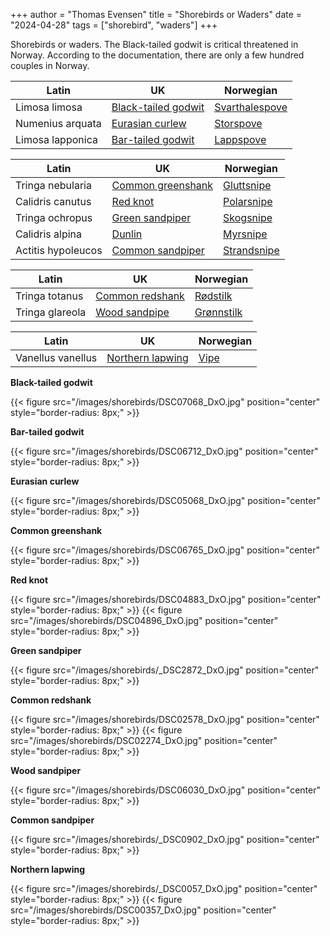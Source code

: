 +++
author = "Thomas Evensen"
title =  "Shorebirds or Waders"
date = "2024-04-28"
tags = ["shorebird", "waders"]
+++

Shorebirds or waders. The Black-tailed godwit is critical threatened in Norway. According to the documentation,
there are only a few hundred couples in Norway.



| Latin      | UK | Norwegian |
| --------- |  --------- |    --------- |
| Limosa limosa  | [Black-tailed godwit](https://en.wikipedia.org/wiki/Black-tailed_godwit) |   [Svarthalespove](https://no.wikipedia.org/wiki/Svarthalespove)    |
| Numenius arquata  | [Eurasian curlew](https://en.wikipedia.org/wiki/Eurasian_curlew) |   [Storspove](https://no.wikipedia.org/wiki/Storspove)     |
| Limosa lapponica  | [Bar-tailed godwit](https://en.wikipedia.org/wiki/Bar-tailed_godwit) |   [Lappspove](https://no.wikipedia.org/wiki/Lappspove)     |

| Latin      | UK | Norwegian |
| --------- |  --------- |    --------- |
| Tringa nebularia  | [Common greenshank](https://en.wikipedia.org/wiki/Common_greenshank) |   [Gluttsnipe](https://no.wikipedia.org/wiki/Gluttsnipe)     |
| Calidris canutus  | [Red knot](https://en.wikipedia.org/wiki/Red_knot) |   [Polarsnipe](https://no.wikipedia.org/wiki/Polarsnipe)     |
| T⁠ringa ochropus  | [Green sandpiper](https://en.wikipedia.org/wiki/Green_sandpiper) |   [Skogsnipe](https://no.wikipedia.org/wiki/Skogsnipe)     |
| Calidris alpina  | [Dunlin](https://en.wikipedia.org/wiki/Dunlin) |   [Myrsnipe](https://no.wikipedia.org/wiki/Myrsnipe)    |
| Actitis hypoleucos  | [Common sandpiper](https://en.wikipedia.org/wiki/Common_sandpiper) |   [Strandsnipe](https://no.wikipedia.org/wiki/Strandsnipe)     |

| Latin      | UK | Norwegian |
| --------- |  --------- |    --------- |
| Tringa totanus | [Common redshank](https://en.wikipedia.org/wiki/Common_redshank) |  [Rødstilk](https://no.wikipedia.org/wiki/R%C3%B8dstilk) |
| Tringa glareola | [Wood sandpipe](https://en.wikipedia.org/wiki/Wood_sandpiper) |  [Grønnstilk](https://no.wikipedia.org/wiki/Grønnstilk) |

| Latin      | UK | Norwegian |
| --------- |  --------- |    --------- |
| Vanellus vanellus | [Northern lapwing](https://en.wikipedia.org/wiki/Northern_lapwing) |  [Vipe](https://no.wikipedia.org/wiki/Vipe) |

**Black-tailed godwit**

{{< figure src="/images/shorebirds/DSC07068_DxO.jpg" position="center" style="border-radius: 8px;" >}}

**Bar-tailed godwit**

{{< figure src="/images/shorebirds/DSC06712_DxO.jpg" position="center" style="border-radius: 8px;" >}}

**Eurasian curlew**

{{< figure src="/images/shorebirds/DSC05068_DxO.jpg" position="center" style="border-radius: 8px;" >}}

**Common greenshank**

{{< figure src="/images/shorebirds/DSC06765_DxO.jpg" position="center" style="border-radius: 8px;" >}}

**Red knot**

{{< figure src="/images/shorebirds/DSC04883_DxO.jpg" position="center" style="border-radius: 8px;" >}}
{{< figure src="/images/shorebirds/DSC04896_DxO.jpg" position="center" style="border-radius: 8px;" >}}

**Green sandpiper**

{{< figure src="/images/shorebirds/_DSC2872_DxO.jpg" position="center" style="border-radius: 8px;" >}}

**Common redshank**

{{< figure src="/images/shorebirds/DSC02578_DxO.jpg" position="center" style="border-radius: 8px;" >}}
{{< figure src="/images/shorebirds/DSC02274_DxO.jpg" position="center" style="border-radius: 8px;" >}}

**Wood sandpiper**

{{< figure src="/images/shorebirds/DSC06030_DxO.jpg" position="center" style="border-radius: 8px;" >}}

**Common sandpiper**

{{< figure src="/images/shorebirds/_DSC0902_DxO.jpg" position="center" style="border-radius: 8px;" >}}

**Northern lapwing**

{{< figure src="/images/shorebirds/_DSC0057_DxO.jpg" position="center" style="border-radius: 8px;" >}}
{{< figure src="/images/shorebirds/DSC00357_DxO.jpg" position="center" style="border-radius: 8px;" >}}
